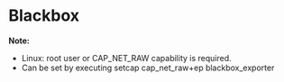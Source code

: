 # Blackbox

**Note:** 

- Linux: root user or CAP_NET_RAW capability is required.
- Can be set by executing setcap cap_net_raw+ep blackbox_exporter